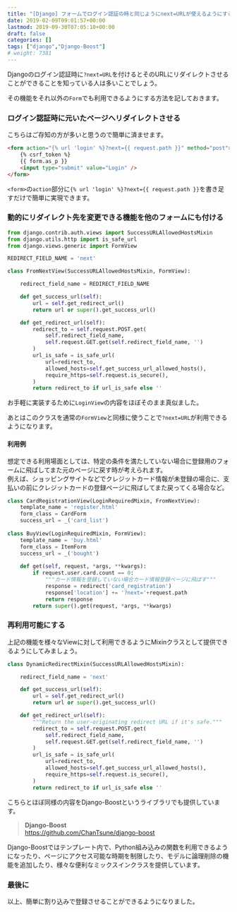 ```yaml
---
title: "[Django] フォームでログイン認証の時と同じようにnext=URLが使えるようにする"
date: 2019-02-09T09:01:57+00:00
lastmod: 2019-09-30T07:05:10+00:00
draft: false
categories: []
tags: ["django","Django-Boost"]
# weight: 7381
---
```

Djangoのログイン認証時に`?next=URL`を付けるとそのURLにリダイレクトさせることができることを知っている人は多いことでしょう。  

その機能をそれ以外の`Form`でも利用できるようにする方法を記しておきます。  

### ログイン認証時に元いたページへリダイレクトさせる  
こちらはご存知の方が多いと思うので簡単に済ませます。  
```html
<form action="{% url 'login' %}?next={{ request.path }}" method="post">
    {% csrf_token %}
    {{ form.as_p }}
    <input type="submit" value="Login" />
</form>
```
`<form>`の`action`部分に`{% url 'login' %}?next={{ request.path }}`を書き足すだけで簡単に実現できます。  

### 動的にリダイレクト先を変更できる機能を他のフォームにも付ける  
```py
from django.contrib.auth.views import SuccessURLAllowedHostsMixin
from django.utils.http import is_safe_url
from django.views.generic import FormView

REDIRECT_FIELD_NAME = 'next'

class FromNextView(SuccessURLAllowedHostsMixin, FormView):

    redirect_field_name = REDIRECT_FIELD_NAME

    def get_success_url(self):
        url = self.get_redirect_url()
        return url or super().get_success_url()

    def get_redirect_url(self):
        redirect_to = self.request.POST.get(
            self.redirect_field_name,
            self.request.GET.get(self.redirect_field_name, '')
        )
        url_is_safe = is_safe_url(
            url=redirect_to,
            allowed_hosts=self.get_success_url_allowed_hosts(),
            require_https=self.request.is_secure(),
        )
        return redirect_to if url_is_safe else ''
```

お手軽に実装するために`LoginView`の内容をほぼそのまま真似ました。  

あとはこのクラスを通常の`FormView`と同様に使うことで`?next=URL`が利用できるようになります。  


#### 利用例  
想定できる利用場面としては、特定の条件を満たしていない場合に登録用のフォームに飛ばしてまた元のページに戻す時が考えられます。  
例えば、ショッピングサイトなどでクレジットカード情報が未登録の場合に、支払いの前にクレジットカードの登録ページに飛ばしてまた戻ってくる場合など。  

```py
class CardRegistrationView(LoginRequiredMixin, FromNextView):
    template_name = 'register.html'
    form_class = CardForm
    success_url = _('card_list')
    
class BuyView(LoginRequiredMixin, FormView):
    template_name = 'buy.html'
    form_class = ItemForm
    success_url = _('bought')
    
    def get(self, request, *args, **kwargs):
        if request.user.card.count == 0:
            """カード情報を登録していない場合カード情報登録ページに飛ばす"""
            response = redirect('card_registration')
            response['location'] += '?next='+request.path
            return response
        return super().get(request, *args, **kwargs)
```

### 再利用可能にする  
上記の機能を様々なViewに対して利用できるようにMixinクラスとして提供できるようにしてみましょう。  

```python
class DynamicRedirectMixin(SuccessURLAllowedHostsMixin):

    redirect_field_name = 'next'

    def get_success_url(self):
        url = self.get_redirect_url()
        return url or super().get_success_url()

    def get_redirect_url(self):
        """Return the user-originating redirect URL if it's safe."""
        redirect_to = self.request.POST.get(
            self.redirect_field_name,
            self.request.GET.get(self.redirect_field_name, '')
        )
        url_is_safe = is_safe_url(
            url=redirect_to,
            allowed_hosts=self.get_success_url_allowed_hosts(),
            require_https=self.request.is_secure(),
        )
        return redirect_to if url_is_safe else ''
```


こちらとほぼ同様の内容をDjango-Boostというライブラリでも提供しています。  
> **Django-Boost**  
> https://github.com/ChanTsune/django-boost  

Django-Boostではテンプレート内で、Python組み込みの関数を利用できるようになったり、ページにアクセス可能な時期を制限したり、モデルに論理削除の機能を追加したり、様々な便利なミックスインクラスを提供しています。  

### 最後に  
以上、簡単に割り込みで登録させることができるようになりました。

